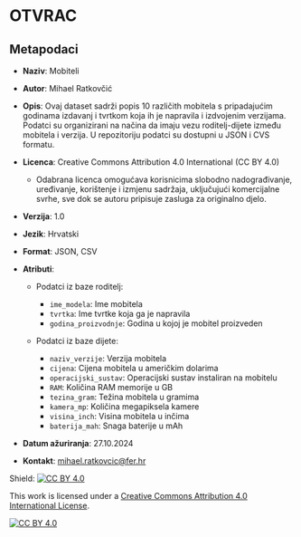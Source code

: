 # OTVRAC

## Metapodaci
- **Naziv**: Mobiteli
- **Autor**: Mihael Ratkovčić
- **Opis**: Ovaj dataset sadrži popis 10 različith mobitela s pripadajućim godinama izdavanj i tvrtkom koja ih je napravila i izdvojenim verzijama. Podatci su organizirani na načina da imaju vezu roditelj-dijete između mobitela i verzija. U repozitoriju podatci su dostupni u JSON i CVS formatu.
- **Licenca**: Creative Commons Attribution 4.0 International (CC BY 4.0)
  - Odabrana licenca omogućava korisnicima slobodno nadograđivanje, uređivanje, korištenje i izmjenu sadržaja, uključujući komercijalne svrhe, sve dok se autoru pripisuje zasluga za originalno djelo.
- **Verzija**: 1.0
- **Jezik**: Hrvatski
- **Format**: JSON, CSV
- **Atributi**:
  - Podatci iz baze roditelj:
    - `ime_modela`: Ime mobitela
    - `tvrtka`: Ime tvrtke koja ga je napravila
    - `godina_proizvodnje`: Godina u kojoj je mobitel proizveden
  
  - Podatci iz baze dijete:
    - `naziv_verzije`: Verzija mobitela
    - `cijena`: Cijena mobitela u američkim dolarima
    - `operacijski_sustav`: Operacijski sustav instaliran na mobitelu
    - `RAM`: Količina RAM memorije u GB
    - `tezina_gram`: Težina mobitela u gramima
    - `kamera_mp`: Količina megapiksela kamere
    - `visina_inch`: Visina mobitela u inčima
    - `baterija_mah`: Snaga baterije u mAh
      
- **Datum ažuriranja**: 27.10.2024
- **Kontakt**: mihael.ratkovcic@fer.hr

Shield: [![CC BY 4.0][cc-by-shield]][cc-by]

This work is licensed under a
[Creative Commons Attribution 4.0 International License][cc-by].

[![CC BY 4.0][cc-by-image]][cc-by]

[cc-by]: http://creativecommons.org/licenses/by/4.0/
[cc-by-image]: https://i.creativecommons.org/l/by/4.0/88x31.png
[cc-by-shield]: https://img.shields.io/badge/License-CC%20BY%204.0-lightgrey.svg



